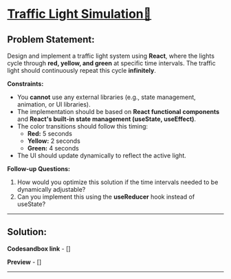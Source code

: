 # [Traffic Light Simulation🚦](#traffic-light-simulation)

## **Problem Statement:**  

Design and implement a traffic light system using **React**, where the lights cycle through **red, yellow, and green** at specific time intervals. The traffic light should continuously repeat this cycle **infinitely**.  

**Constraints:**  
- You **cannot** use any external libraries (e.g., state management, animation, or UI libraries).  
- The implementation should be based on **React functional components** and **React's built-in state management (useState, useEffect)**.  
- The color transitions should follow this timing:  
  - **Red:** 5 seconds  
  - **Yellow:** 2 seconds  
  - **Green:** 4 seconds  
- The UI should update dynamically to reflect the active light.  

**Follow-up Questions:**  
1. How would you optimize this solution if the time intervals needed to be dynamically adjustable?  
2. Can you implement this using the **useReducer** hook instead of useState?

--- 

## Solution:

**Codesandbox link** - []

**Preview** - []

---

